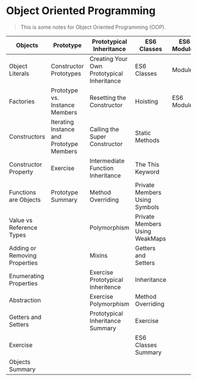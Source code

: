 # Object Oriented Programming

> This is some notes for Object Oriented Programming (OOP).

| Objects                       | Prototype                                | Prototypical Inheritance                   | ES6 Classes                    | ES6 Modules |
| ----------------------------- | ---------------------------------------- | ------------------------------------------ | ------------------------------ | ----------- |
| Object Literals               | Constructor Prototypes                   | Creating Your Own Prototypical Inheritance | ES6 Classes                    | Modules     |
| Factories                     | Prototype vs. Instance Members           | Resetting the Constructor                  | Hoisting                       | ES6 Modules |
| Constructors                  | Iterating Instance and Prototype Members | Calling the Super Constructor              | Static Methods                 |
| Constructor Property          | Exercise                                 | Intermediate Function Inheritance          | The This Keyword               |
| Functions are Objects         | Prototype Summary                        | Method Overriding                          | Private Members Using Symbols  |
| Value vs Reference Types      |                                          | Polymorphism                               | Private Members Using WeakMaps |
| Adding or Removing Properties |                                          | Mixins                                     | Getters and Setters            |
| Enumerating Properties        |                                          | Exercise Prototypical Inheritence          | Inheritance                    |
| Abstraction                   |                                          | Exercise Polymorphism                      | Method Overriding              |
| Getters and Setters           |                                          | Prototypical Inheritance Summary           | Exercise                       |
| Exercise                      |                                          |                                            | ES6 Classes Summary            |
| Objects Summary               |                                          |                                            |                                |

